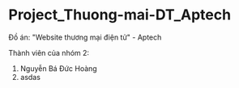 # Project_Thuong-mai-DT_Aptech

Đồ án: "Website thương mại điện tử" - Aptech

Thành viên của nhóm 2:

1. Nguyễn Bá Đức Hoàng
2. asdas
